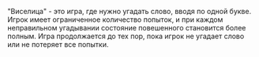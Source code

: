 "Виселица" - это игра, где нужно угадать слово, вводя по одной букве. Игрок имеет ограниченное количество попыток, и при каждом неправильном угадывании состояние повешенного становится более полным. Игра продолжается до тех пор, пока игрок не угадает слово или не потеряет все попытки.
